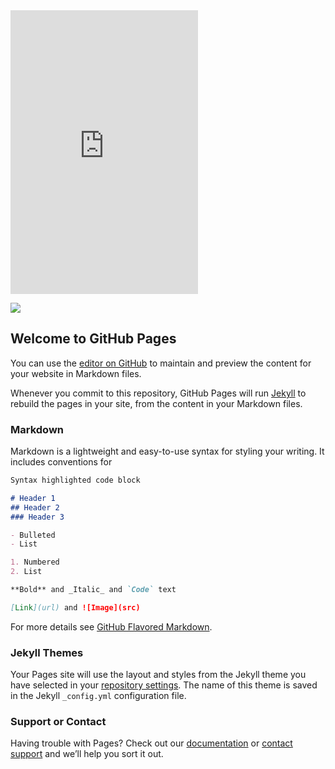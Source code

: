 <iframe height='454' width='300' frameborder='0' allowtransparency='true' scrolling='no' src='https://www.strava.com/athletes/10572092/latest-rides/b6b2e915f94db2d1d22b8b8456dde0d566abf0dc'></iframe>

<a href="https://veloviewer.com/athlete/10572092/"><img src="https://veloviewer.com/SigImage/a18175/2/10/M/s/oinjlbdefa.png"></a>

## Welcome to GitHub Pages

You can use the [editor on GitHub](https://github.com/Reevid/Profile/edit/master/README.md) to maintain and preview the content for your website in Markdown files.

Whenever you commit to this repository, GitHub Pages will run [Jekyll](https://jekyllrb.com/) to rebuild the pages in your site, from the content in your Markdown files.

### Markdown

Markdown is a lightweight and easy-to-use syntax for styling your writing. It includes conventions for

```markdown
Syntax highlighted code block

# Header 1
## Header 2
### Header 3

- Bulleted
- List

1. Numbered
2. List

**Bold** and _Italic_ and `Code` text

[Link](url) and ![Image](src)
```

For more details see [GitHub Flavored Markdown](https://guides.github.com/features/mastering-markdown/).

### Jekyll Themes

Your Pages site will use the layout and styles from the Jekyll theme you have selected in your [repository settings](https://github.com/Reevid/Profile/settings). The name of this theme is saved in the Jekyll `_config.yml` configuration file.

### Support or Contact

Having trouble with Pages? Check out our [documentation](https://help.github.com/categories/github-pages-basics/) or [contact support](https://github.com/contact) and we’ll help you sort it out.
